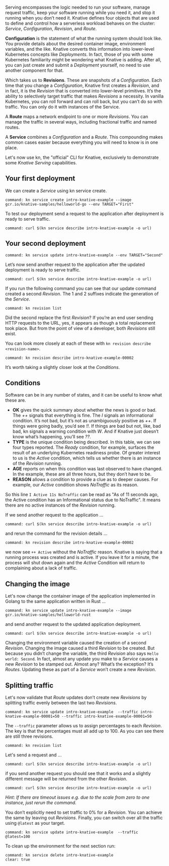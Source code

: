 Serving encompasses the logic needed to run your software, manage request traffic, keep your software running while you need it, and stop it running when you don’t need it. Knative defines four objects that are used to define and control how a serverless workload behaves on the cluster: *Service*, *Configuration*, *Revision*, and *Route*.

**Configuration** is the statement of what the running system should look like. You provide details about the desired container image, environment variables, and the like. Knative converts this information into lower-level Kubernetes concepts like *Deployments*. In fact, those of you with some Kubernetes familiarity might be wondering what Knative is adding. After all, you can just create and submit a *Deployment* yourself, no need to use another component for that.

Which takes us to **Revisions**. These are snapshots of a *Configuration*. Each time that you change a *Configuration*, Knative first creates a *Revision*, and in fact, it is the *Revision* that is converted into lower-level primitives.
It’s the ability to selectively target traffic that makes *Revisions* a necessity. In vanilla Kubernetes, you can roll forward and can roll back, but you can’t do so with traffic. You can only do it with instances of the Service.

A **Route** maps a network endpoint to one or more *Revisions*. You can manage the traffic in several ways, including fractional traffic and named routes.

A **Service** combines a *Configuration* and a *Route*. This compounding makes common cases easier because everything you will need to know is in one place.

Let's now use kn, the "official" CLI for Knative, exclusively to demonstrate some *Knative Serving* capabilities.

## Your first deployment

We can create a *Service* using kn service create. 
```terminal:execute
command: kn service create intro-knative-example --image gcr.io/knative-samples/helloworld-go --env TARGET="First"          
```

To test our deployment send a request to the application after deployment is ready to serve traffic.
```terminal:execute
command: curl $(kn service describe intro-knative-example -o url)
```

## Your second deployment

```terminal:execute
command: kn service update intro-knative-example --env TARGET="Second"
```
Let’s now send another request to the application after the updated deployment is ready to serve traffic.
```terminal:execute
command: curl $(kn service describe intro-knative-example -o url)
```

If you run the following command you can see that our update command created a second *Revision*. The 1 and 2 suffixes indicate the generation of the *Service*.
```terminal:execute
command: kn revision list
```
Did the second replace the first *Revision*? If you’re an end user sending HTTP requests to the URL, yes, it appears as though a total replacement took place. But from the point of view of a developer, both *Revisions* still exist.

You can look more closely at each of these with `kn revision describe <revision-name>`.
```terminal:execute
command: kn revision describe intro-knative-example-00002
```
It’s worth taking a slightly closer look at the *Conditions*.

## Conditions

Software can be in any number of states, and it can be useful to know what these are.

- **OK** gives the quick summary about whether the news is good or bad. The *++* signals that everything is fine. The *I* signals an informational condition. It’s not bad, but it’s not as unambiguously positive as *++*. If things were going badly, you’d see *!!*. If things are bad but not, like, bad bad, kn signals a warning condition with *W*. And if Knative just doesn’t know what’s happening, you’ll see *??*.
- **TYPE** is the unique condition being described. In this table, we can see four types reported. The *Ready* condition, for example, surfaces the result of an underlying Kubernetes readiness probe. Of greater interest to us is the *Active* condition, which tells us whether there is an instance of the *Revision* running.
- **AGE** reports on when this condition was last observed to have changed. In the example, these are all three hours, but they don’t have to be.
- **REASON** allows a condition to provide a clue as to deeper causes. For example, our *Active* condition shows *NoTraffic* as its reason.

So this line `I Active 11s NoTraffic` can be read as "As of 11 seconds ago, the Active condition has an Informational status due to NoTraffic". It means there are no active instances of the *Revision* running.

If we send another request to the application ...
```terminal:execute
command: curl $(kn service describe intro-knative-example -o url)
```
and rerun the command for the revision details ...
```terminal:execute
command: kn revision describe intro-knative-example-00002
```
we now see `++ Active` without the *NoTraffic* reason. Knative is saying that a running process was created and is active. If you leave it for a minute, the process will shut down again and the *Active* Condition will return to complaining about a lack of traffic.

## Changing the image

Let's now change the container image of the application implemented in Golang to the same application written in Rust ...
```terminal:execute
command: kn service update intro-knative-example --image gcr.io/knative-samples/helloworld-rust
```
and send another request to the updated application deployment.
```terminal:execute
command: curl $(kn service describe intro-knative-example -o url)
```
Changing the environment variable caused the creation of a second *Revision*. Changing the image caused a third *Revision* to be created. But because you didn’t change the variable, the third *Revision* also says `Hello world: Second`. In fact, almost any update you make to a *Service* causes a new *Revision* to be stamped out. Almost any? What’s the exception? It’s *Routes*. Updating these as part of a *Service* won’t create a new *Revision*.

## Splitting traffic
Let's now validate that *Route* updates don’t create new *Revisions* by splitting traffic evenly between the last two *Revisions*. 
```terminal:execute
command: kn service update intro-knative-example  --traffic intro-knative-example-00001=50 --traffic intro-knative-example-00001=50
```
The `--traffic` parameter allows us to assign percentages to each *Revision*. The key is that the percentages must all add up to 100. 
As you can see there are still three revisions.
```terminal:execute
command: kn revision list
```

Let's send a request and ...
```terminal:execute
command: curl $(kn service describe intro-knative-example -o url)
```
if you send another request you should see that it works and a slightly different message will be returned from the other *Revision*.
```terminal:execute
command: curl $(kn service describe intro-knative-example -o url)
```
*Hint: If there are timeout issues e.g. due to the scale from zero to one instance, just rerun the command.*


You don’t explicitly need to set traffic to 0% for a *Revision*. You can achieve the same by leaving out *Revisions*.
Finally, you can switch over all the traffic using `@latest` as your target.
```terminal:execute
command: kn service update intro-knative-example  --traffic @latest=100
```

To clean up the environment for the next section run:
```terminal:execute
command: kn service delete intro-knative-example
clear: true
```